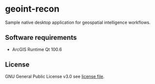 # geoint-recon
Sample native desktop application for geospatial intelligence workflows.

## Software requirements
- ArcGIS Runtime Qt 100.6

## License
GNU General Public License v3.0 see [license file](https://github.com/esride-jts/geoint-recon/blob/master/LICENSE).
